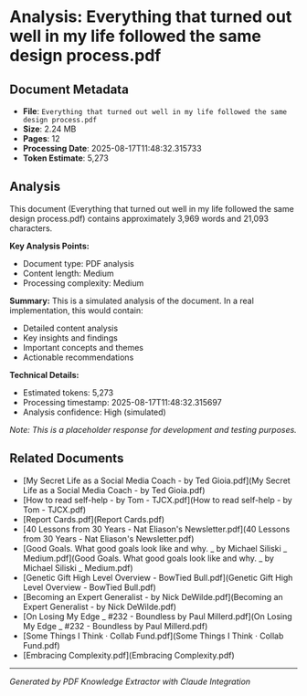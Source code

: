 # Analysis: Everything that turned out well in my life followed the same design process.pdf

## Document Metadata
- **File**: `Everything that turned out well in my life followed the same design process.pdf`
- **Size**: 2.24 MB
- **Pages**: 12
- **Processing Date**: 2025-08-17T11:48:32.315733
- **Token Estimate**: 5,273

## Analysis

This document (Everything that turned out well in my life followed the same design process.pdf) contains approximately 3,969 words and 21,093 characters.

**Key Analysis Points:**
- Document type: PDF analysis
- Content length: Medium
- Processing complexity: Medium

**Summary:**
This is a simulated analysis of the document. In a real implementation, this would contain:
- Detailed content analysis
- Key insights and findings
- Important concepts and themes
- Actionable recommendations

**Technical Details:**
- Estimated tokens: 5,273
- Processing timestamp: 2025-08-17T11:48:32.315697
- Analysis confidence: High (simulated)

*Note: This is a placeholder response for development and testing purposes.*

## Related Documents

- [My Secret Life as a Social Media Coach - by Ted Gioia.pdf](My Secret Life as a Social Media Coach - by Ted Gioia.pdf)
- [How to read self-help - by Tom - TJCX.pdf](How to read self-help - by Tom - TJCX.pdf)
- [Report Cards.pdf](Report Cards.pdf)
- [40 Lessons from 30 Years - Nat Eliason's Newsletter.pdf](40 Lessons from 30 Years - Nat Eliason's Newsletter.pdf)
- [Good Goals. What good goals look like and why. _ by Michael Siliski _ Medium.pdf](Good Goals. What good goals look like and why. _ by Michael Siliski _ Medium.pdf)
- [Genetic Gift High Level Overview - BowTied Bull.pdf](Genetic Gift High Level Overview - BowTied Bull.pdf)
- [Becoming an Expert Generalist - by Nick DeWilde.pdf](Becoming an Expert Generalist - by Nick DeWilde.pdf)
- [On Losing My Edge _ #232 - Boundless by Paul Millerd.pdf](On Losing My Edge _ #232 - Boundless by Paul Millerd.pdf)
- [Some Things I Think · Collab Fund.pdf](Some Things I Think · Collab Fund.pdf)
- [Embracing Complexity.pdf](Embracing Complexity.pdf)

---
*Generated by PDF Knowledge Extractor with Claude Integration*